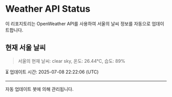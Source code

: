 
# Weather API Status

이 리포지토리는 OpenWeather API를 사용하여 서울의 날씨 정보를 자동으로 업데이트합니다.

## 현재 서울 날씨
> 서울의 현재 날씨: clear sky, 온도: 26.44°C, 습도: 89%

⏳ 업데이트 시간: 2025-07-08 22:22:06 (UTC)

---
자동 업데이트 봇에 의해 관리됩니다.
